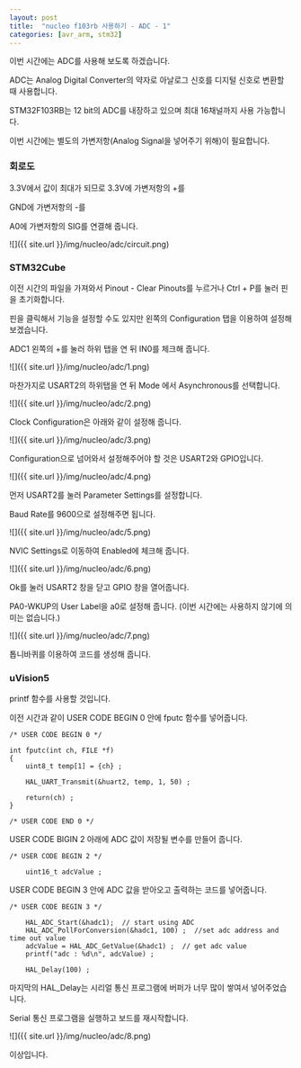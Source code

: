 ```yaml
---
layout: post
title:  "nucleo f103rb 사용하기 - ADC - 1"
categories: [avr_arm, stm32]
---
```


이번 시간에는 ADC를 사용해 보도록 하겠습니다.

ADC는 Analog Digital Converter의 약자로 아날로그 신호를 디지털 신호로 변환할 때 사용합니다.

STM32F103RB는 12 bit의 ADC를 내장하고 있으며 최대 16채널까지 사용 가능합니다.

이번 시간에는 별도의 가변저항(Analog Signal을 넣어주기 위해)이 필요합니다.

### 회로도

3.3V에서 값이 최대가 되므로 3.3V에 가변저항의 +를

GND에 가변저항의 -를

A0에 가변저항의 SIG를 연결해 줍니다.

![]({{ site.url }}/img/nucleo/adc/circuit.png)

### STM32Cube

이전 시간의 파일을 가져와서 Pinout - Clear Pinouts를 누르거나 Ctrl + P를 눌러 핀을 초기화합니다.

핀을 클릭해서 기능을 설정할 수도 있지만 왼쪽의 Configuration 탭을 이용하여 설정해 보겠습니다.

ADC1 왼쪽의 +를 눌러 하위 탭을 연 뒤 IN0를 체크해 줍니다.

![]({{ site.url }}/img/nucleo/adc/1.png)

마찬가지로 USART2의 하위탭을 연 뒤 Mode 에서 Asynchronous를 선택합니다.

![]({{ site.url }}/img/nucleo/adc/2.png)

Clock Configuration은 아래와 같이 설정해 줍니다.

![]({{ site.url }}/img/nucleo/adc/3.png)

Configuration으로 넘어와서 설정해주어야 할 것은 USART2와 GPIO입니다.

![]({{ site.url }}/img/nucleo/adc/4.png)

먼저 USART2를 눌러 Parameter Settings를 설정합니다.

Baud Rate를 9600으로 설정해주면 됩니다.

![]({{ site.url }}/img/nucleo/adc/5.png)

NVIC Settings로 이동하여 Enabled에 체크해 줍니다.

![]({{ site.url }}/img/nucleo/adc/6.png)

Ok를 눌러 USART2 창을 닫고 GPIO 창을 열어줍니다.

PA0-WKUP의 User Label을 a0로 설정해 줍니다. (이번 시간에는 사용하지 않기에 의미는 없습니다.)

![]({{ site.url }}/img/nucleo/adc/7.png)

톱니바퀴를 이용하여 코드를 생성해 줍니다.

### uVision5

printf 함수를 사용할 것입니다.

이전 시간과 같이 USER CODE BEGIN 0 안에 fputc 함수를 넣어줍니다.

~~~
/* USER CODE BEGIN 0 */

int fputc(int ch, FILE *f)
{
	uint8_t temp[1] = {ch} ;
	
	HAL_UART_Transmit(&huart2, temp, 1, 50) ;
	
	return(ch) ;
}

/* USER CODE END 0 */
~~~

USER CODE BIGIN 2 아래에 ADC 값이 저장될 변수를 만들어 줍니다.

~~~
/* USER CODE BEGIN 2 */
	
	uint16_t adcValue ;
~~~

USER CODE BEGIN 3 안에 ADC 값을 받아오고 출력하는 코드를 넣어줍니다.

~~~
/* USER CODE BEGIN 3 */
		
	HAL_ADC_Start(&hadc1);  // start using ADC
	HAL_ADC_PollForConversion(&hadc1, 100) ;  //set adc address and time out value
	adcValue = HAL_ADC_GetValue(&hadc1) ;  // get adc value
	printf("adc : %d\n", adcValue) ;
		
	HAL_Delay(100) ;

~~~

마지막의 HAL_Delay는 시리얼 통신 프로그램에 버퍼가 너무 많이 쌓여서 넣어주었습니다.

Serial 통신 프로그램을 실행하고 보드를 재시작합니다.

![]({{ site.url }}/img/nucleo/adc/8.png)

이상입니다.
